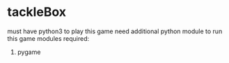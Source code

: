 # tackleBox

must have python3 to play this game
need additional python module to run this game
 modules required:
  1. pygame
